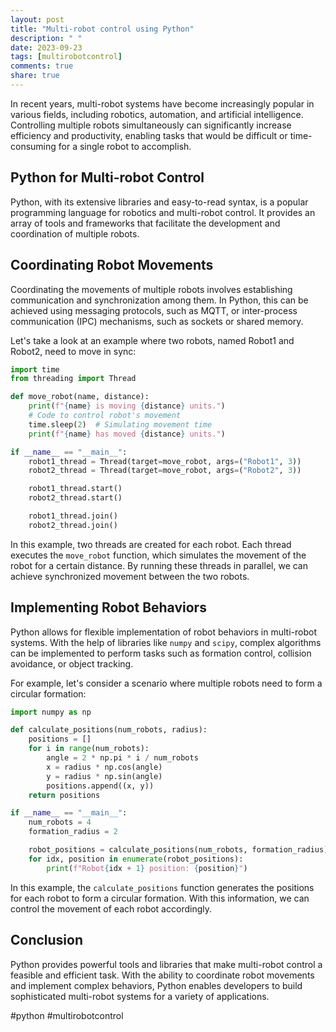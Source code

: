 ```yaml
---
layout: post
title: "Multi-robot control using Python"
description: " "
date: 2023-09-23
tags: [multirobotcontrol]
comments: true
share: true
---
```


In recent years, multi-robot systems have become increasingly popular in various fields, including robotics, automation, and artificial intelligence. Controlling multiple robots simultaneously can significantly increase efficiency and productivity, enabling tasks that would be difficult or time-consuming for a single robot to accomplish.

## Python for Multi-robot Control

Python, with its extensive libraries and easy-to-read syntax, is a popular programming language for robotics and multi-robot control. It provides an array of tools and frameworks that facilitate the development and coordination of multiple robots.

## Coordinating Robot Movements

Coordinating the movements of multiple robots involves establishing communication and synchronization among them. In Python, this can be achieved using messaging protocols, such as MQTT, or inter-process communication (IPC) mechanisms, such as sockets or shared memory.

Let's take a look at an example where two robots, named Robot1 and Robot2, need to move in sync:

```python
import time
from threading import Thread

def move_robot(name, distance):
    print(f"{name} is moving {distance} units.")
    # Code to control robot's movement
    time.sleep(2)  # Simulating movement time
    print(f"{name} has moved {distance} units.")

if __name__ == "__main__":
    robot1_thread = Thread(target=move_robot, args=("Robot1", 3))
    robot2_thread = Thread(target=move_robot, args=("Robot2", 3))

    robot1_thread.start()
    robot2_thread.start()

    robot1_thread.join()
    robot2_thread.join()
```

In this example, two threads are created for each robot. Each thread executes the `move_robot` function, which simulates the movement of the robot for a certain distance. By running these threads in parallel, we can achieve synchronized movement between the two robots.

## Implementing Robot Behaviors

Python allows for flexible implementation of robot behaviors in multi-robot systems. With the help of libraries like `numpy` and `scipy`, complex algorithms can be implemented to perform tasks such as formation control, collision avoidance, or object tracking.

For example, let's consider a scenario where multiple robots need to form a circular formation:

```python
import numpy as np

def calculate_positions(num_robots, radius):
    positions = []
    for i in range(num_robots):
        angle = 2 * np.pi * i / num_robots
        x = radius * np.cos(angle)
        y = radius * np.sin(angle)
        positions.append((x, y))
    return positions

if __name__ == "__main__":
    num_robots = 4
    formation_radius = 2

    robot_positions = calculate_positions(num_robots, formation_radius)
    for idx, position in enumerate(robot_positions):
        print(f"Robot{idx + 1} position: {position}")
```

In this example, the `calculate_positions` function generates the positions for each robot to form a circular formation. With this information, we can control the movement of each robot accordingly.

## Conclusion

Python provides powerful tools and libraries that make multi-robot control a feasible and efficient task. With the ability to coordinate robot movements and implement complex behaviors, Python enables developers to build sophisticated multi-robot systems for a variety of applications.

#python #multirobotcontrol